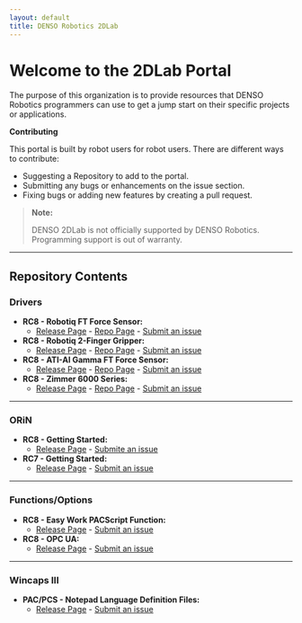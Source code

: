```yaml
---
layout: default
title: DENSO Robotics 2DLab
---
```


# Welcome to the 2DLab Portal

The purpose of this organization is to provide resources that DENSO Robotics programmers can use to get a jump start on their specific projects or applications. 

**Contributing**

This portal is built by robot users for robot users. There are different ways to contribute: 
- Suggesting a Repository to add to the portal.
- Submitting any bugs or enhancements on the issue section.
- Fixing bugs or adding new features by creating a pull request. 

> <p><b>Note:</b></p>
> DENSO 2DLab is not officially supported by DENSO Robotics. Programming support is out of warranty. 

___

## Repository Contents

### Drivers

- **RC8 - Robotiq FT Force Sensor:** 
  - [Release Page](https://github.com/DENSO-2DLab/RC8_Driver-Robotiq_FT_Force_Sensor/releases) - [Repo Page](https://github.com/DENSO-2DLab/RC8_Driver-Robotiq_FT_Force_Sensor) - [Submit an issue](https://github.com/DENSO-2DLab/RC8_Driver-Robotiq_FT_Force_Sensor/issues)
- **RC8 - Robotiq 2-Finger Gripper:** 
  - [Release Page](https://github.com/DENSO-2DLab/RC8_Driver-Robotiq_2-Finger_Gripper/releases) - [Repo Page](https://github.com/DENSO-2DLab/RC8_Driver-Robotiq_2-Finger_Gripper) - [Submit an issue](https://github.com/DENSO-2DLab/RC8_Driver-Robotiq_2-Finger_Gripper/issues)
- **RC8 - ATI-AI Gamma FT Force Sensor:** 
  - [Release Page](https://github.com/DENSO-2DLab/RC8_Driver-ATI_AI_Gamma/releases) - [Repo Page](https://github.com/DENSO-2DLab/RC8_Driver-ATI_AI_Gamma) - [Submit an issue](https://github.com/DENSO-2DLab/RC8_Driver-ATI_AI_Gamma/issues)
- **RC8 - Zimmer 6000 Series:** 
  - [Release Page](https://github.com/DENSO-2DLab/RC8_Driver-Zimmer_6000_Series/releases) - [Repo Page](https://github.com/DENSO-2DLab/RC8_Driver-Zimmer_6000_Series) - [Submit an issue](https://github.com/DENSO-2DLab/RC8_Driver-Zimmer_6000_Series/issues)

------

### ORiN

- **RC8 - Getting Started:** 
  - [Release Page](https://github.com/DENSO-2DLab/ORiN_RC8-Getting_Started/releases) - [Submite an issue](https://github.com/DENSO-2DLab/ORiN_RC8-Getting_Started/issues)
- **RC7 - Getting Started:** 
  - [Release Page](https://github.com/DENSO-2DLab/ORiN_RC7-Getting_Started/releases) - [Submit an issue](https://github.com/DENSO-2DLab/ORiN_RC7-Getting_Started/issues)

------

### Functions/Options

- **RC8 - Easy Work PACScript Function:** 
  - [Release Page](https://github.com/DENSO-2DLab/RC8_Function-EasyWork/releases) - [Submit an issue](https://github.com/DENSO-2DLab/RC8_Function-EasyWork/issues)
- **RC8 - OPC UA:** 
  - [Release Page](https://github.com/DENSO-2DLab/RC8_Option-OPC_UA_Server/releases) - [Submit an issue](https://github.com/DENSO-2DLab/RC8_Option-OPC_UA_Server/issues)

------

### Wincaps III

- **PAC/PCS - Notepad Language Definition Files:** 
  - [Release Page](https://github.com/DENSO-2DLab/RnD-PC_Notepad_Language_Definition_Files/releases) - [Submit an issue](https://github.com/DENSO-2DLab/RnD-PC_Notepad_Language_Definition_Files/issues)
